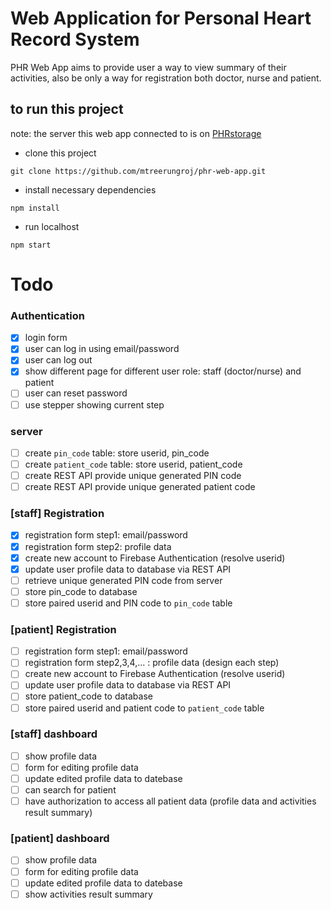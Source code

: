 # Web Application for Personal Heart Record System 
PHR Web App aims to provide user a way to view summary of their activities, also be only a way for registration both doctor, nurse and patient.

## to run this project
note: the server this web app connected to is on [PHRstorage](https://github.com/mtreerungroj/PHRstorage)
- clone this project
```
git clone https://github.com/mtreerungroj/phr-web-app.git
```
- install necessary dependencies
```
npm install
```
- run localhost
```
npm start
```

# Todo
### Authentication
- [x] login form
- [x] user can log in using email/password
- [x] user can log out
- [x] show different page for different user role: staff (doctor/nurse) and patient
- [ ] user can reset password
- [ ] use stepper showing current step

### server
- [ ] create `pin_code` table: store userid, pin_code
- [ ] create `patient_code` table: store userid, patient_code
- [ ] create REST API provide unique generated PIN code
- [ ] create REST API provide unique generated patient code

### [staff] Registration
- [x] registration form step1: email/password
- [x] registration form step2: profile data
- [x] create new account to Firebase Authentication (resolve userid)
- [x] update user profile data to database via REST API
- [ ] retrieve unique generated PIN code from server
- [ ] store pin_code to database
- [ ] store paired userid and PIN code to `pin_code` table

### [patient] Registration
- [ ] registration form step1: email/password
- [ ] registration form step2,3,4,... : profile data (design each step)
- [ ] create new account to Firebase Authentication (resolve userid)
- [ ] update user profile data to database via REST API
- [ ] store patient_code to database
- [ ] store paired userid and patient code to `patient_code` table

### [staff] dashboard
- [ ] show profile data
- [ ] form for editing profile data
- [ ] update edited profile data to datebase
- [ ] can search for patient
- [ ] have authorization to access all patient data (profile data and activities result summary)

### [patient] dashboard
- [ ] show profile data
- [ ] form for editing profile data
- [ ] update edited profile data to datebase
- [ ] show activities result summary
